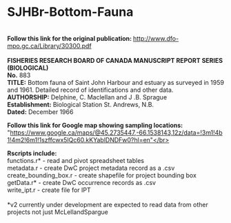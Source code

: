 # SJHBr-Bottom-Fauna
</br><strong>Follow this link for the original publication: </strong>http://www.dfo-mpo.gc.ca/Library/30300.pdf</br></br>
<strong>FISHERIES RESEARCH BOARD OF CANADA MANUSCRIPT REPORT SERIES (BIOLOGICAL)</strong></br>
<strong>No.</strong> 883</br>
<strong>TITLE:</strong> Bottom fauna of Saint John Harbour and estuary as surveyed in 1959 and 1961. Detailed record of identifications and other data.</br> 
<strong>AUTHORSHIP:</strong> Delphine, C. Maclellan and J .B. Sprague</br> 
<strong>Establishment:</strong> Biological Station St. Andrews, N.B.</br>
<strong>Dated:</strong> December 1966</br>

<strong>Follow this link for Google map showing sampling locations:</strong></br> "https://www.google.ca/maps/@45.2735447,-66.1538143,12z/data=!3m1!4b1!4m2!6m1!1szffcwx5lQc60.kKYablDNDFw0?hl=en"</br>

<strong>Rscripts include:</strong></br>
functions.r* - read and pivot spreadsheet tables</br>
metadata.r - create DwC project metadata record as a .csv</br>
create_bounding_box.r - create shapefile for project bounding box</br>
getData.r* - create DwC occurrence records as .csv</br>
write_ipt.r - create file for IPT</br>
</br>
*v2 currently under development are expected to read data from other projects not just McLellandSpargue</br>

